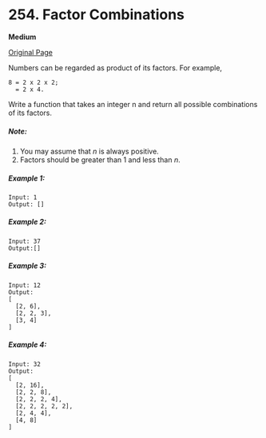 # 254. Factor Combinations

**Medium**

[Original Page](https://leetcode.com/problems/bag-of-tokens/)

Numbers can be regarded as product of its factors. For example,

```
8 = 2 x 2 x 2;
  = 2 x 4.
```

Write a function that takes an integer n and return all possible combinations of its factors.

##### Note:
1. You may assume that _n_ is always positive.
2. Factors should be greater than 1 and less than _n_.

##### Example 1:
```
Input: 1
Output: []
```

##### Example 2: 
```
Input: 37
Output:[]
```

##### Example 3:
```
Input: 12
Output:
[
  [2, 6],
  [2, 2, 3],
  [3, 4]
]
```

##### Example 4:
```
Input: 32
Output:
[
  [2, 16],
  [2, 2, 8],
  [2, 2, 2, 4],
  [2, 2, 2, 2, 2],
  [2, 4, 4],
  [4, 8]
]
```
